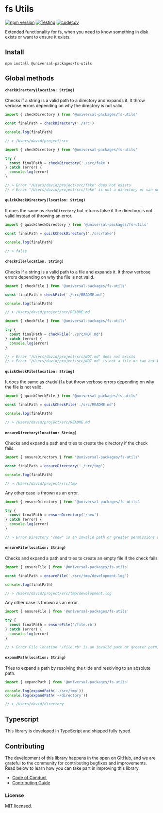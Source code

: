 # fs Utils

[![npm version](https://badge.fury.io/js/@universal-packages%2Ffs-utils.svg)](https://www.npmjs.com/package/@universal-packages/fs-utils)
[![Testing](https://github.com/universal-packages/universal-fs-utils/actions/workflows/testing.yml/badge.svg)](https://github.com/universal-packages/universal-fs-utils/actions/workflows/testing.yml)
[![codecov](https://codecov.io/gh/universal-packages/universal-fs-utils/branch/main/graph/badge.svg?token=CXPJSN8IGL)](https://codecov.io/gh/universal-packages/universal-fs-utils)

Extended functionality for fs, when you need to know something in disk exists or want to ensure it exists.

## Install

```shell
npm install @universal-packages/fs-utils
```

## Global methods

#### **`checkDirectory(location: String)`**

Checks if a string is a valid path to a directory and expands it. It throw verbose errors depending on why the directory is not valid.

```js
import { checkDirectory } from '@universal-packages/fs-utils'

const finalPath = checkDirectory('./src')

console.log(finalPath)

// > /Users/david/project/src
```

```js
import { checkDirectory } from '@universal-packages/fs-utils'

try {
  const finalPath = checkDirectory('./src/fake')
} catch (error) {
  console.log(error)
}

// > Error "/Users/david/project/src/fake" does not exists
// > Error "/Users/david/project/src/fake" is not a directory or can not be accessed
```

#### **`quickCheckDirectory(location: String)`**

It does the same as `checkDirectory` but returns false if the directory is not valid instead of throwing an error.

```js
import { quickCheckDirectory } from '@universal-packages/fs-utils'

const finalPath = quickCheckDirectory('./src/fake')

console.log(finalPath)

// > false
```

#### **`checkFile(location: String)`**

Checks if a string is a valid path to a file and expands it. It throw verbose errors depending on why the file is not valid.

```js
import { checkFile } from '@universal-packages/fs-utils'

const finalPath = checkFile('./src/README.md')

console.log(finalPath)

// > /Users/david/project/src/README.md
```

```js
import { checkFile } from '@universal-packages/fs-utils'

try {
  const finalPath = checkFile('./src/NOT.md')
} catch (error) {
  console.log(error)
}

// > Error "/Users/david/project/src/NOT.md" does not exists
// > Error "/Users/david/project/src/NOT.md" is not a file or can not be accessed
```

#### **`quickCheckFile(location: String)`**

It does the same as `checkFile` but throw verbose errors depending on why the file is not valid.

```js
import { quickCheckFile } from '@universal-packages/fs-utils'

const finalPath = quickCheckFile('./src/README.md')

console.log(finalPath)

// > /Users/david/project/src/README.md
```

#### **`ensureDirectory(location: String)`**

Checks and expand a path and tries to create the directory if the check fails.

```js
import { ensureDirectory } from '@universal-packages/fs-utils'

const finalPath = ensureDirectory('./src/tmp')

console.log(finalPath)

// > /Users/david/project/src/tmp
```

Any other case is thrown as an error.

```js
import { ensureDirectory } from '@universal-packages/fs-utils'

try {
  const finalPath = ensureDirectory('/new')
} catch (error) {
  console.log(error)
}

// > Error Directory "/new" is an invalid path or greater permissions are required
```

#### **`ensureFile(location: String)`**

Checks and expand a path and tries to create an empty file if the check fails

```js
import { ensureFile } from '@universal-packages/fs-utils'

const finalPath = ensureFile('./src/tmp/development.log')

console.log(finalPath)

// > /Users/david/project/src/tmp/development.log
```

Any other case is thrown as an error.

```js
import { ensureFile } from '@universal-packages/fs-utils'

try {
  const finalPath = ensureFile('/file.rb')
} catch (error) {
  console.log(error)
}

// > Error File location "/file.rb" is an invalid path or greater permissions are required
```

#### **`expandPath(location: String)`**

Tries to expand a path by resolving the tilde and resolving to an absolute path.

```js
import { expandPath } from '@universal-packages/fs-utils'

console.log(expandPath('./src/tmp'))
console.log(expandPath('~/directory'))

// > /Users/david/directory
```

## Typescript

This library is developed in TypeScript and shipped fully typed.

## Contributing

The development of this library happens in the open on GitHub, and we are grateful to the community for contributing bugfixes and improvements. Read below to learn how you can take part in improving this library.

- [Code of Conduct](./CODE_OF_CONDUCT.md)
- [Contributing Guide](./CONTRIBUTING.md)

### License

[MIT licensed](./LICENSE).
